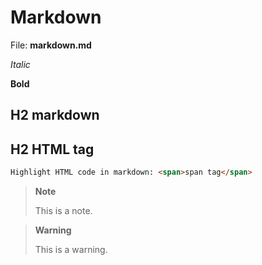# Markdown

File: **markdown.md**

_Italic_

**Bold**

## H2 markdown

<h2>H2 HTML tag</h2>

```html
Highlight HTML code in markdown: <span>span tag</span>
```

> **Note**
>
> This is a note.

> **Warning**
>
> This is a warning.
